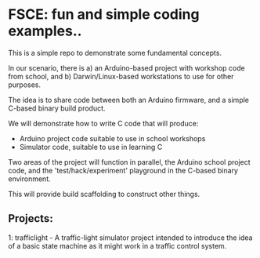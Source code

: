 # FSCE: fun and simple coding examples..

This is a simple repo to demonstrate some fundamental concepts.

In our scenario, there is a) an Arduino-based project with workshop code from school, and b) Darwin/Linux-based workstations to use for other purposes.

The idea is to share code between both an Arduino firmware, and a simple C-based binary build product.

We will demonstrate how to write C code that will produce:

- Arduino project code suitable to use in school workshops
- Simulator code, suitable to use in learning C

Two areas of the project will function in parallel, the Arduino school project code, and the 'test/hack/experiment' playground in the C-based binary environment.

This will provide build scaffolding to construct other things.

## Projects:

1: trafficlight - A traffic-light simulator project intended to introduce the idea of a basic state machine as it might work in a traffic control system.

